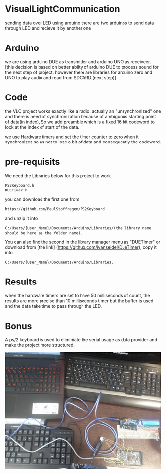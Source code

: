 # VisualLightCommunication
sending data over LED using arduino
there are two arduinos to send data through LED and recieve it by another one
# Arduino
we are using arduino DUE as transmitter and arduino UNO as receiveer. [this decision is based on better abilty of arduino DUE to process sound for the next step of project. however there are libraries for arduino zero and UNO to play audio and read from SDCARD.(next step)]

# Code
the VLC project works exactly like a radio. actually an "unsynchronized" one and there is need of synchronization because of ambiguous starting point of data(in index), So we add preamble which is a fixed 16 bit codeword to lock at the index of start of the data.

we use Hardware timers and set the timer counter to zero when it synchronizes so as not to lose a bit of data and consequently the codeword.

# pre-requisits
We need the Libraries below for this project to work 
```
PS2Keyboard.h
DUETimer.h
```
you can download the first one from 
```
https://github.com/PaulStoffregen/PS2Keyboard
```
and unzip it into 
```
C:/Users/{User_Name}/Documents/Arduino/Libraries/(the library name should be here as the folder name).
```
You can also find the second in the library manager menu as "DUETimer" or download from [the link] (https://github.com/ivanseidel/DueTimer), copy it into 
```
C:/Users/{User_Name}/Documents/Arduino/Libraries.
```
# Results
when the hardware timers are set to have 50 milliseconds of count, the results are more precise than 10 milliseconds timer but the buffer is used and the data take time to pass through the LED. 

# Bonus
A ps/2 keyboard is used to eliminiate the serial usage as data provider and make the project more structured.

![ps/2 + arduino VLC](images/implementation2.jpg)

